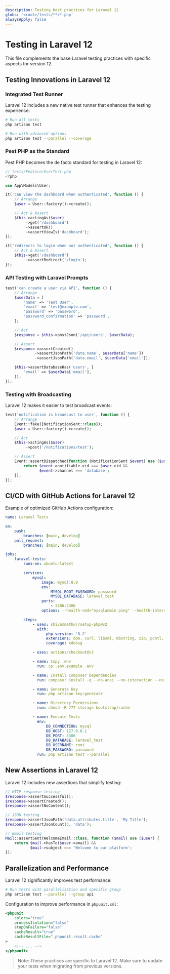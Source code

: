 ```yaml
---
description: Testing best practices for Laravel 12
globs: '<root>/tests/**/*.php'
alwaysApply: false
---
```


# Testing in Laravel 12

This file complements the base Laravel testing practices with specific aspects for version 12.

## Testing Innovations in Laravel 12

### Integrated Test Runner

Laravel 12 includes a new native test runner that enhances the testing experience:

```bash
# Run all tests
php artisan test

# Run with advanced options
php artisan test --parallel --coverage
```

### Pest PHP as the Standard

Pest PHP becomes the de facto standard for testing in Laravel 12:

```php
// tests/Feature/UserTest.php
<?php

use App\Models\User;

it('can view the dashboard when authenticated', function () {
    // Arrange
    $user = User::factory()->create();

    // Act & Assert
    $this->actingAs($user)
         ->get('/dashboard')
         ->assertOk()
         ->assertViewIs('dashboard');
});

it('redirects to login when not authenticated', function () {
    // Act & Assert
    $this->get('/dashboard')
         ->assertRedirect('/login');
});
```

### API Testing with Laravel Prompts

```php
test('can create a user via API', function () {
    // Arrange
    $userData = [
        'name' => 'Test User',
        'email' => 'test@example.com',
        'password' => 'password',
        'password_confirmation' => 'password',
    ];

    // Act
    $response = $this->postJson('/api/users', $userData);

    // Assert
    $response->assertCreated()
             ->assertJsonPath('data.name', $userData['name'])
             ->assertJsonPath('data.email', $userData['email']);

    $this->assertDatabaseHas('users', [
        'email' => $userData['email'],
    ]);
});
```

### Testing with Broadcasting

Laravel 12 makes it easier to test broadcast events:

```php
test('notification is broadcast to user', function () {
    // Arrange
    Event::fake([NotificationSent::class]);
    $user = User::factory()->create();

    // Act
    $this->actingAs($user)
         ->post('/notifications/test');

    // Assert
    Event::assertDispatched(function (NotificationSent $event) use ($user) {
        return $event->notifiable->id === $user->id &&
               $event->channel === 'database';
    });
});
```

## CI/CD with GitHub Actions for Laravel 12

Example of optimized GitHub Actions configuration:

```yaml
name: Laravel Tests

on:
    push:
        branches: [main, develop]
    pull_request:
        branches: [main, develop]

jobs:
    laravel-tests:
        runs-on: ubuntu-latest

        services:
            mysql:
                image: mysql:8.0
                env:
                    MYSQL_ROOT_PASSWORD: password
                    MYSQL_DATABASE: laravel_test
                ports:
                    - 3306:3306
                options: --health-cmd="mysqladmin ping" --health-interval=10s --health-timeout=5s --health-retries=3

        steps:
            - uses: shivammathur/setup-php@v2
              with:
                  php-version: '8.2'
                  extensions: dom, curl, libxml, mbstring, zip, pcntl, pdo, sqlite, pdo_sqlite, mysql, pdo_mysql
                  coverage: xdebug

            - uses: actions/checkout@v3

            - name: Copy .env
              run: cp .env.example .env

            - name: Install Composer Dependencies
              run: composer install -q --no-ansi --no-interaction --no-scripts --no-progress

            - name: Generate Key
              run: php artisan key:generate

            - name: Directory Permissions
              run: chmod -R 777 storage bootstrap/cache

            - name: Execute Tests
              env:
                  DB_CONNECTION: mysql
                  DB_HOST: 127.0.0.1
                  DB_PORT: 3306
                  DB_DATABASE: laravel_test
                  DB_USERNAME: root
                  DB_PASSWORD: password
              run: php artisan test --parallel
```

## New Assertions in Laravel 12

Laravel 12 includes new assertions that simplify testing:

```php
// HTTP response testing
$response->assertSuccessful();
$response->assertCreated();
$response->assertNoContent();

// JSON testing
$response->assertJsonPath('data.attributes.title', 'My Title');
$response->assertJsonCount(3, 'data');

// Email testing
Mail::assertSent(WelcomeEmail::class, function ($mail) use ($user) {
    return $mail->hasTo($user->email) &&
           $mail->subject === 'Welcome to our platform';
});
```

## Parallelization and Performance

Laravel 12 significantly improves test performance:

```bash
# Run tests with parallelization and specific group
php artisan test --parallel --group api
```

Configuration to improve performance in `phpunit.xml`:

```xml
<phpunit
    colors="true"
    processIsolation="false"
    stopOnFailure="false"
    cacheResult="true"
    cacheResultFile=".phpunit.result.cache"
>
    <!-- ... -->
</phpunit>
```

> Note: These practices are specific to Laravel 12. Make sure to update your tests when migrating from previous versions.
